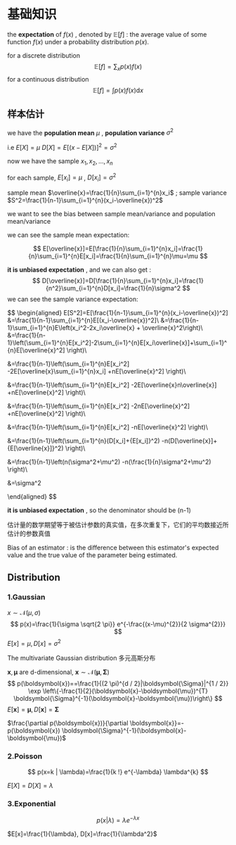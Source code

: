 # 基础知识



the **expectation** of $f(x)$ , denoted by $\mathbb{E}[f]$ : the average value of some function $f(x)$ under a probability distribution $p(x)$.

for a discrete distribution
$$
\mathbb{E}[f]=\sum_{x} p(x) f(x)
$$
for a continuous distribution
$$
\mathbb{E}[f]=\int p(x) f(x) \mathrm{d} x
$$





## 样本估计

we have the **population mean** $\mu$ , **population variance** $\sigma^2$ 

i.e  $E[X]=\mu$                   $D[X]=E[(x-E[X])]^2=\sigma^2$

now we have the sample $x_1,x_2,\dots,x_n$ 

for each sample, $E[x_i] =\mu$ ,  $D[x_i]=\sigma^2$ 

sample mean $\overline{x}=\frac{1}{n}\sum_{i=1}^{n}x_i$  ; sample variance $S^2=\frac{1}{n-1}\sum_{i=1}^{n}(x_i-\overline{x})^2$ 

we want to see the bias between sample mean/variance and population mean/variance 

we can see the sample mean expectation:

$$
E[\overline{x}]=E[\frac{1}{n}\sum_{i=1}^{n}x_i]=\frac{1}{n}\sum_{i=1}^{n}E[x_i]=\frac{1}{n}\sum_{i=1}^{n}\mu=\mu
$$

**it is unbiased expectation** , and we can also get : 
$$
D[\overline{x}]=D[\frac{1}{n}\sum_{i=1}^{n}x_i]=\frac{1}{n^2}\sum_{i=1}^{n}D[x_i]=\frac{1}{n}\sigma^2
$$
we can see the sample variance expectation:

$$
\begin{aligned}
E[S^2]=E[\frac{1}{n-1}\sum_{i=1}^{n}(x_i-\overline{x})^2]
&=\frac{1}{n-1}\sum_{i=1}^{n}E[(x_i-\overline{x})^2]\\
&=\frac{1}{n-1}\sum_{i=1}^{n}E\left(x_i^2-2x_i\overline{x} + \overline{x}^2\right)\\
&=\frac{1}{n-1}\left(\sum_{i=1}^{n}E[x_i^2]-2\sum_{i=1}^{n}E[x_i\overline{x}]+\sum_{i=1}^{n}E[\overline{x}^2] \right)\\

&=\frac{1}{n-1}\left(\sum_{i=1}^{n}E[x_i^2]
-2E[\overline{x}\sum_{i=1}^{n}x_i]
+nE[\overline{x}^2] \right)\\

&=\frac{1}{n-1}\left(\sum_{i=1}^{n}E[x_i^2]
-2E[\overline{x}n\overline{x}]
+nE[\overline{x}^2] \right)\\

&=\frac{1}{n-1}\left(\sum_{i=1}^{n}E[x_i^2]
-2nE[\overline{x}^2]
+nE[\overline{x}^2] \right)\\

&=\frac{1}{n-1}\left(\sum_{i=1}^{n}E[x_i^2]
-nE[\overline{x}^2] \right)\\

&=\frac{1}{n-1}\left(\sum_{i=1}^{n}(D[x_i]+{E[x_i]}^2)
-n(D[\overline{x}]+{E[\overline{x}]}^2) \right)\\

&=\frac{1}{n-1}\left(n(\sigma^2+\mu^2)
-n(\frac{1}{n}\sigma^2+\mu^2) \right)\\

&=\sigma^2

\end{aligned}
$$

**it is unbiased expectation** , so the denominator should be (n-1)

估计量的数学期望等于被估计参数的真实值，在多次重复下，它们的平均数接近所估计的参数真值 

Bias of an estimator :  is the difference between this estimator's expected value and the true value of the parameter being estimated. 



## Distribution

### 1.Gaussian

 $x \sim \mathcal{N}(\mu, \sigma)$
$$
p(x)=\frac{1}{\sigma \sqrt{2 \pi}} e^{-\frac{(x-\mu)^{2}}{2 \sigma^{2}}}
$$
$E[x]=\mu, D[x]=\sigma^2$



The multivariate Gaussian distribution 多元高斯分布

 $\boldsymbol{x},\boldsymbol{\mu}$ are d-dimensional,  $\boldsymbol{x} \sim \mathcal{N}(\boldsymbol{\mu}, \boldsymbol{\Sigma})$
$$
p(\boldsymbol{x})==\frac{1}{(2 \pi)^{d / 2}|\boldsymbol{\Sigma}|^{1 / 2}} \exp \left\{-\frac{1}{2}(\boldsymbol{x}-\boldsymbol{\mu})^{T} \boldsymbol{\Sigma}^{-1}(\boldsymbol{x}-\boldsymbol{\mu})\right\}
$$
$E[\boldsymbol{x}]=\boldsymbol{\mu}, D[\boldsymbol{x}]=\boldsymbol{\Sigma}$ 

$\frac{\partial p(\boldsymbol{x})}{\partial \boldsymbol{x}}=-p(\boldsymbol{x}) \boldsymbol{\Sigma}^{-1}(\boldsymbol{x}-\boldsymbol{\mu})$

### 2.Poisson

$$
p(x=k | \lambda)=\frac{1}{k !} e^{-\lambda} \lambda^{k}
$$

$E[X] = D[X] = \lambda$



### 3.Exponential

$$
p(x | \lambda)=\lambda e^{-\lambda x}
$$

$E[x]=\frac{1}{\lambda}, D[x]=\frac{1}{\lambda^2}$

